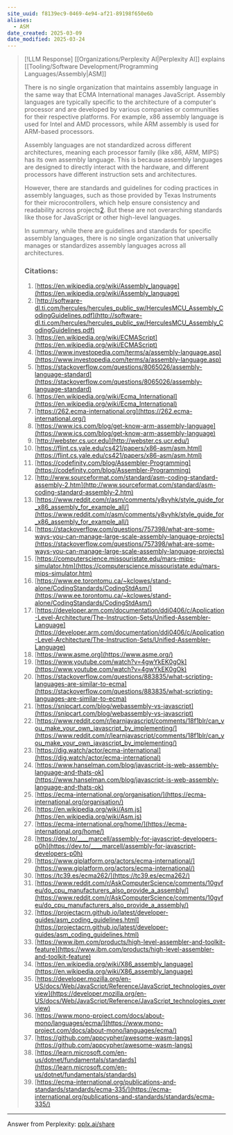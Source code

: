 ```yaml
---
site_uuid: f8139ec9-0469-4e94-af21-89198f650e6b
aliases:
  - ASM
date_created: 2025-03-09
date_modified: 2025-03-24
---
```


> [!LLM Response] [[Organizations/Perplexity AI|Perplexity AI]] explains [[Tooling/Software Development/Programming Languages/Assembly|ASM]]
> 
> There is no single organization that maintains assembly language in the same way that ECMA International manages JavaScript. Assembly languages are typically specific to the architecture of a computer's processor and are developed by various companies or communities for their respective platforms. For example, x86 assembly language is used for Intel and AMD processors, while ARM assembly is used for ARM-based processors.
> 
> Assembly languages are not standardized across different architectures, meaning each processor family (like x86, ARM, MIPS) has its own assembly language. This is because assembly languages are designed to directly interact with the hardware, and different processors have different instruction sets and architectures.
> 
> However, there are standards and guidelines for coding practices in assembly languages, such as those provided by Texas Instruments for their microcontrollers, which help ensure consistency and readability across projects[2](http://software-dl.ti.com/hercules/hercules_public_sw/HerculesMCU_Assembly_CodingGuidelines.pdf). But these are not overarching standards like those for JavaScript or other high-level languages.
> 
> In summary, while there are guidelines and standards for specific assembly languages, there is no single organization that universally manages or standardizes assembly languages across all architectures.
> 
> ### Citations:
> 
> 1. [https://en.wikipedia.org/wiki/Assembly_language](https://en.wikipedia.org/wiki/Assembly_language)
> 2. [http://software-dl.ti.com/hercules/hercules_public_sw/HerculesMCU_Assembly_CodingGuidelines.pdf](http://software-dl.ti.com/hercules/hercules_public_sw/HerculesMCU_Assembly_CodingGuidelines.pdf)
> 3. [https://en.wikipedia.org/wiki/ECMAScript](https://en.wikipedia.org/wiki/ECMAScript)
> 4. [https://www.investopedia.com/terms/a/assembly-language.asp](https://www.investopedia.com/terms/a/assembly-language.asp)
> 5. [https://stackoverflow.com/questions/8065026/assembly-language-standard](https://stackoverflow.com/questions/8065026/assembly-language-standard)
> 6. [https://en.wikipedia.org/wiki/Ecma_International](https://en.wikipedia.org/wiki/Ecma_International)
> 7. [https://262.ecma-international.org](https://262.ecma-international.org/)
> 8. [https://www.ics.com/blog/get-know-arm-assembly-language](https://www.ics.com/blog/get-know-arm-assembly-language)
> 9. [http://webster.cs.ucr.edu](http://webster.cs.ucr.edu/)
> 10. [https://flint.cs.yale.edu/cs421/papers/x86-asm/asm.html](https://flint.cs.yale.edu/cs421/papers/x86-asm/asm.html)
> 11. [https://codefinity.com/blog/Assembler-Programming](https://codefinity.com/blog/Assembler-Programming)
> 12. [http://www.sourceformat.com/standard/asm-coding-standard-assembly-2.htm](http://www.sourceformat.com/standard/asm-coding-standard-assembly-2.htm)
> 13. [https://www.reddit.com/r/asm/comments/y8vyhk/style_guide_for_x86_assembly_for_example_all/](https://www.reddit.com/r/asm/comments/y8vyhk/style_guide_for_x86_assembly_for_example_all/)
> 14. [https://stackoverflow.com/questions/757398/what-are-some-ways-you-can-manage-large-scale-assembly-language-projects](https://stackoverflow.com/questions/757398/what-are-some-ways-you-can-manage-large-scale-assembly-language-projects)
> 15. [https://computerscience.missouristate.edu/mars-mips-simulator.htm](https://computerscience.missouristate.edu/mars-mips-simulator.htm)
> 16. [https://www.ee.torontomu.ca/~kclowes/stand-alone/CodingStandards/CodingStdAsm/](https://www.ee.torontomu.ca/~kclowes/stand-alone/CodingStandards/CodingStdAsm/)
> 17. [https://developer.arm.com/documentation/ddi0406/c/Application-Level-Architecture/The-Instruction-Sets/Unified-Assembler-Language](https://developer.arm.com/documentation/ddi0406/c/Application-Level-Architecture/The-Instruction-Sets/Unified-Assembler-Language)
> 18. [https://www.asme.org](https://www.asme.org/)
> 19. [https://www.youtube.com/watch?v=4gwYkEK0gOk](https://www.youtube.com/watch?v=4gwYkEK0gOk)
> 20. [https://stackoverflow.com/questions/883835/what-scripting-languages-are-similar-to-ecma](https://stackoverflow.com/questions/883835/what-scripting-languages-are-similar-to-ecma)
> 21. [https://snipcart.com/blog/webassembly-vs-javascript](https://snipcart.com/blog/webassembly-vs-javascript)
> 22. [https://www.reddit.com/r/learnjavascript/comments/18f1blr/can_you_make_your_own_javascript_by_implementing/](https://www.reddit.com/r/learnjavascript/comments/18f1blr/can_you_make_your_own_javascript_by_implementing/)
> 23. [https://dig.watch/actor/ecma-international](https://dig.watch/actor/ecma-international)
> 24. [https://www.hanselman.com/blog/javascript-is-web-assembly-language-and-thats-ok](https://www.hanselman.com/blog/javascript-is-web-assembly-language-and-thats-ok)
> 25. [https://ecma-international.org/organisation/](https://ecma-international.org/organisation/)
> 26. [https://en.wikipedia.org/wiki/Asm.js](https://en.wikipedia.org/wiki/Asm.js)
> 27. [https://ecma-international.org/home/](https://ecma-international.org/home/)
> 28. [https://dev.to/____marcell/assembly-for-javascript-developers-p0h](https://dev.to/____marcell/assembly-for-javascript-developers-p0h)
> 29. [https://www.giplatform.org/actors/ecma-international/](https://www.giplatform.org/actors/ecma-international/)
> 30. [https://tc39.es/ecma262/](https://tc39.es/ecma262/)
> 31. [https://www.reddit.com/r/AskComputerScience/comments/10gvfeu/do_cpu_manufacturers_also_provide_a_assembly/](https://www.reddit.com/r/AskComputerScience/comments/10gvfeu/do_cpu_manufacturers_also_provide_a_assembly/)
> 32. [https://projectacrn.github.io/latest/developer-guides/asm_coding_guidelines.html](https://projectacrn.github.io/latest/developer-guides/asm_coding_guidelines.html)
> 33. [https://www.ibm.com/products/high-level-assembler-and-toolkit-feature](https://www.ibm.com/products/high-level-assembler-and-toolkit-feature)
> 34. [https://en.wikipedia.org/wiki/X86_assembly_language](https://en.wikipedia.org/wiki/X86_assembly_language)
> 35. [https://developer.mozilla.org/en-US/docs/Web/JavaScript/Reference/JavaScript_technologies_overview](https://developer.mozilla.org/en-US/docs/Web/JavaScript/Reference/JavaScript_technologies_overview)
> 36. [https://www.mono-project.com/docs/about-mono/languages/ecma/](https://www.mono-project.com/docs/about-mono/languages/ecma/)
> 37. [https://github.com/appcypher/awesome-wasm-langs](https://github.com/appcypher/awesome-wasm-langs)
> 38. [https://learn.microsoft.com/en-us/dotnet/fundamentals/standards](https://learn.microsoft.com/en-us/dotnet/fundamentals/standards)
> 39. [https://ecma-international.org/publications-and-standards/standards/ecma-335/](https://ecma-international.org/publications-and-standards/standards/ecma-335/)
---


Answer from Perplexity: [pplx.ai/share](https://www.perplexity.ai/search/pplx.ai/share)